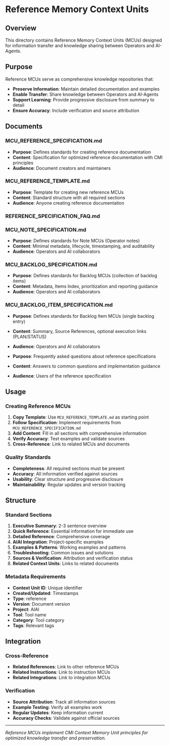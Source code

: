 # Reference Memory Context Units

## Overview

This directory contains Reference Memory Context Units (MCUs) designed for information transfer and knowledge sharing between Operators and AI-Agents.

## Purpose

Reference MCUs serve as comprehensive knowledge repositories that:
- **Preserve Information**: Maintain detailed documentation and examples
- **Enable Transfer**: Share knowledge between Operators and AI-Agents
- **Support Learning**: Provide progressive disclosure from summary to detail
- **Ensure Accuracy**: Include verification and source attribution

## Documents

### **MCU_REFERENCE_SPECIFICATION.md**
- **Purpose**: Defines standards for creating reference documentation
- **Content**: Specification for optimized reference documentation with CMI principles
- **Audience**: Document creators and maintainers

### **MCU_REFERENCE_TEMPLATE.md**
- **Purpose**: Template for creating new reference MCUs
- **Content**: Standard structure with all required sections
- **Audience**: Anyone creating reference documentation

### **REFERENCE_SPECIFICATION_FAQ.md**
### **MCU_NOTE_SPECIFICATION.md**
- **Purpose**: Defines standards for Note MCUs (Operator notes)
- **Content**: Minimal metadata, lifecycle, timestamping, and auditability
- **Audience**: Operators and AI collaborators

### **MCU_BACKLOG_SPECIFICATION.md**
- **Purpose**: Defines standards for Backlog MCUs (collection of backlog items)
- **Content**: Metadata, Items Index, prioritization and reporting guidance
- **Audience**: Operators and AI collaborators

### **MCU_BACKLOG_ITEM_SPECIFICATION.md**
- **Purpose**: Defines standards for Backlog Item MCUs (single backlog entry)
- **Content**: Summary, Source References, optional execution links (PLAN/STATUS)
- **Audience**: Operators and AI collaborators

- **Purpose**: Frequently asked questions about reference specifications
- **Content**: Answers to common questions and implementation guidance
- **Audience**: Users of the reference specification

## Usage

### **Creating Reference MCUs**
1. **Copy Template**: Use `MCU_REFERENCE_TEMPLATE.md` as starting point
2. **Follow Specification**: Implement requirements from `MCU_REFERENCE_SPECIFICATION.md`
3. **Add Content**: Fill in all sections with comprehensive information
4. **Verify Accuracy**: Test examples and validate sources
5. **Cross-Reference**: Link to related MCUs and documents

### **Quality Standards**
- **Completeness**: All required sections must be present
- **Accuracy**: All information verified against sources
- **Usability**: Clear structure and progressive disclosure
- **Maintainability**: Regular updates and version tracking

## Structure

### **Standard Sections**
1. **Executive Summary**: 2-3 sentence overview
2. **Quick Reference**: Essential information for immediate use
3. **Detailed Reference**: Comprehensive coverage
4. **AIAI Integration**: Project-specific examples
5. **Examples & Patterns**: Working examples and patterns
6. **Troubleshooting**: Common issues and solutions
7. **Sources & Verification**: Attribution and verification status
8. **Related Context Units**: Links to related documents

### **Metadata Requirements**
- **Context Unit ID**: Unique identifier
- **Created/Updated**: Timestamps
- **Type**: reference
- **Version**: Document version
- **Project**: AIAI
- **Tool**: Tool name
- **Category**: Tool category
- **Tags**: Relevant tags

## Integration

### **Cross-Reference**
- **Related References**: Link to other reference MCUs
- **Related Instructions**: Link to instruction MCUs
- **Related Integrations**: Link to integration MCUs

### **Verification**
- **Source Attribution**: Track all information sources
- **Example Testing**: Verify all examples work
- **Regular Updates**: Keep information current
- **Accuracy Checks**: Validate against official sources

---

*Reference MCUs implement CMI Context Memory Unit principles for optimized knowledge transfer and preservation.*
